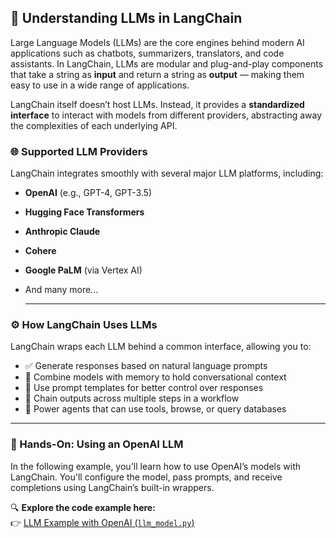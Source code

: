 ## 🤖 Understanding LLMs in LangChain

Large Language Models (LLMs) are the core engines behind modern AI applications such as chatbots, summarizers, translators, and code assistants. In LangChain, LLMs are modular and plug-and-play components that take a string as **input** and return a string as **output** — making them easy to use in a wide range of applications.

LangChain itself doesn’t host LLMs. Instead, it provides a **standardized interface** to interact with models from different providers, abstracting away the complexities of each underlying API.

### 🌐 Supported LLM Providers
LangChain integrates smoothly with several major LLM platforms, including:
- **OpenAI** (e.g., GPT-4, GPT-3.5)
- **Hugging Face Transformers**
- **Anthropic Claude**
- **Cohere**
- **Google PaLM** (via Vertex AI)
- And many more...

  ---

### ⚙️ How LangChain Uses LLMs

LangChain wraps each LLM behind a common interface, allowing you to:

- ✅ Generate responses based on natural language prompts  
- 🧠 Combine models with memory to hold conversational context  
- 🧩 Use prompt templates for better control over responses  
- 🔗 Chain outputs across multiple steps in a workflow  
- 🤖 Power agents that can use tools, browse, or query databases
---
  

### 🧪 Hands-On: Using an OpenAI LLM

In the following example, you'll learn how to use OpenAI’s models with LangChain. You'll configure the model, pass prompts, and receive completions using LangChain’s built-in wrappers.

🔍 **Explore the code example here:**  
👉 [LLM Example with OpenAI (`llm_model.py`)](https://github.com/Adity-star/LangChainMastery/blob/main/LLMs/llm_model.py)

